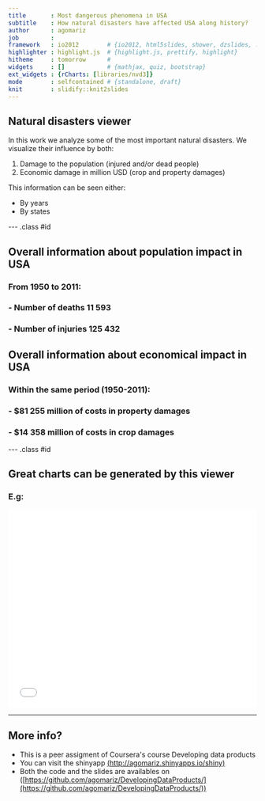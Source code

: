 ```yaml
---
title       : Most dangerous phenomena in USA
subtitle    : How natural disasters have affected USA along history?
author      : agomariz
job         : 
framework   : io2012        # {io2012, html5slides, shower, dzslides, ...}
highlighter : highlight.js  # {highlight.js, prettify, highlight}
hitheme     : tomorrow      # 
widgets     : []            # {mathjax, quiz, bootstrap}
ext_widgets : {rCharts: [libraries/nvd3]}
mode        : selfcontained # {standalone, draft}
knit        : slidify::knit2slides
---
```


## Natural disasters viewer

In this work we analyze some of the most important natural disasters.
We visualize their influence by both:

1. Damage to the population (injured and/or dead people)
2. Economic damage in million USD (crop and property damages)

This information can be seen either:
- By years
- By states

--- .class #id 

## Overall information about population impact in USA



### From 1950 to 2011:
### - Number of deaths 11 593
### - Number of injuries 125 432

## Overall information about economical impact in USA

### Within the same period (1950-2011):
### - $81 255 million of costs in **property damages**

### - $14 358 million of costs in **crop damages**

--- .class #id 

## Great charts can be generated by this viewer

### E.g:

<iframe src=' assets/fig/nvd3plot2.html ' scrolling='no' frameBorder='0' seamless class='rChart nvd3 ' id=iframe- economicDamage ></iframe> <style>iframe.rChart{ width: 100%; height: 400px;}</style>

---

## More info?
- This is a peer assigment of Coursera's course Developing data products
- You can visit the shinyapp [(http://agomariz.shinyapps.io/shiny)](http://agomariz.shinyapps.io/shiny)
- Both the code and the slides are availables on ([https://github.com/agomariz/DevelopingDataProducts/](https://github.com/agomariz/DevelopingDataProducts/))
